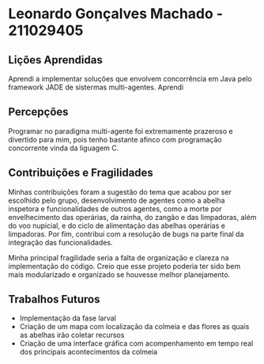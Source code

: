 # Leonardo Gonçalves Machado - 211029405

## Lições Aprendidas

Aprendi a implementar soluções que envolvem concorrência em Java pelo framework JADE de sistermas multi-agentes. Aprendi


## Percepções

Programar no paradigma multi-agente foi extremamente prazeroso e divertido para mim, pois tenho bastante afinco com programação concorrente vinda da liguagem C. 


## Contribuições e Fragilidades

Minhas contribuições foram a sugestão do tema que acabou por ser escolhido pelo grupo, desenvolvimento de agentes como a abelha inspetora e funcionalidades de outros agentes, como a morte por envelhecimento das operárias, da rainha, do zangão e das limpadoras, além do voo nupicial, e do ciclo de alimentação das abelhas operárias e limpadoras. Por fim, contribuí com a resolução de bugs na parte final da integração das funcionalidades.

Minha principal fragilidade seria a falta de organização e clareza na implementação do código. Creio que esse projeto poderia ter sido bem mais modularizado e organizado se houvesse melhor planejamento. 

##  Trabalhos Futuros

- Implementação da fase larval
- Criação de um mapa com localização da colmeia e das flores as quais as abelhas irão coletar recursos
- Criação de uma interface gráfica com acompenhamento em tempo real dos principais acontecimentos da colmeia
